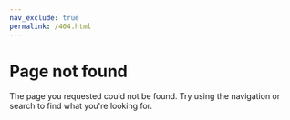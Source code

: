 ```yaml
---
nav_exclude: true
permalink: /404.html
---
```


# Page not found

The page you requested could not be found. Try using the navigation or search to find what you're looking for.
